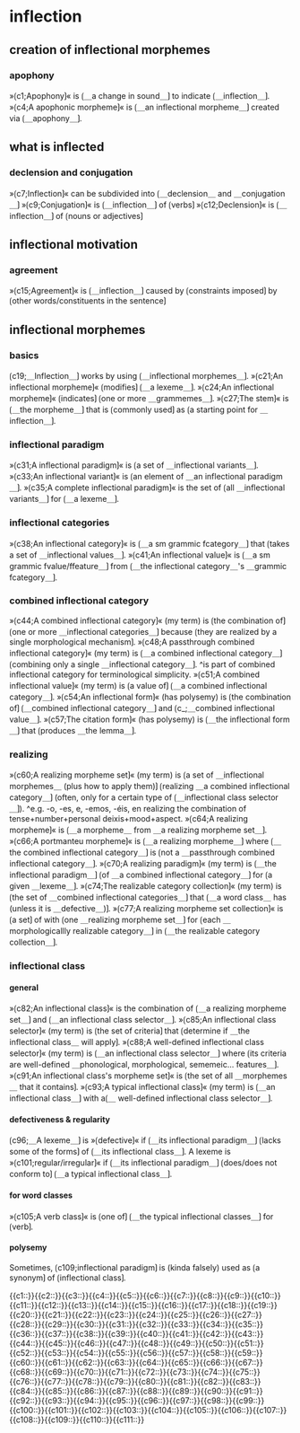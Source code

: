 # inflection

## creation of inflectional morphemes

### apophony

»⟮c1;Apophony⟯« is ⟮＿a change in sound＿⟯ to indicate ⟮＿inflection＿⟯.
»⟮c4;A apophonic morpheme⟯« is ⟮＿an inflectional morpheme＿⟯ created via ⟮＿apophony＿⟯.

## what is inflected

### declension and conjugation

»⟮c7;Inflection⟯« can be subdivided into ⟮＿declension＿ and ＿conjugation＿⟯
»⟮c9;Conjugation⟯« is ⟮＿inflection＿⟯ of ⟮verbs⟯
»⟮c12;Declension⟯« is ⟮＿inflection＿⟯ of ⟮nouns or adjectives⟯

## inflectional motivation

### agreement

»⟮c15;Agreement⟯« is ⟮＿inflection＿⟯ caused by ⟮constraints imposed⟯ by ⟮other words/constituents in the sentence⟯

## inflectional morphemes

### basics

⟮c19;＿Inflection＿⟯ works by using ⟮＿inflectional morphemes＿⟯.
»⟮c21;An inflectional morpheme⟯« ⟮modifies⟯ ⟮＿a lexeme＿⟯.
»⟮c24;An inflectional morpheme⟯« ⟮indicates⟯ ⟮one or more ＿grammemes＿⟯.
»⟮c27;The stem⟯« is ⟮＿the morpheme＿⟯ that is ⟮commonly used⟯ as ⟮a starting point for ＿inflection＿⟯.

### inflectional paradigm

»⟮c31;A inflectional paradigm⟯« is ⟮a set of ＿inflectional variants＿⟯.
»⟮c33;An inflectional variant⟯« is ⟮an element of ＿an inflectional paradigm＿⟯.
»⟮c35;A complete inflectional paradigm⟯« is the set of ⟮all ＿inflectional variants＿⟯ for ⟮＿a lexeme＿⟯.

### inflectional categories

»⟮c38;An inflectional category⟯« is ⟮＿a sm grammic fcategory＿⟯ that ⟮takes a set of ＿inflectional values＿⟯.
»⟮c41;An inflectional value⟯« is ⟮＿a sm grammic fvalue/ffeature＿⟯ from ⟮＿the inflectional category＿'s ＿grammic fcategory＿⟯.

### combined inflectional category

»⟮c44;A combined inflectional category⟯« (my term) is ⟮the combination of⟯ ⟮one or more ＿inflectional categories＿⟯ because ⟮they are realized by a single morphological mechanism⟯.
»⟮c48;A passthrough combined inflectional category⟯« (my term) is ⟮＿a combined inflectional category＿⟯ ⟮combining only a single ＿inflectional category＿⟯.
^is part of combined inflectional category for terminological simplicity.
»⟮c51;A combined inflectional value⟯« (my term) is ⟮a value of⟯ ⟮＿a combined inflectional category＿⟯.
»⟮c54;An inflectional form⟯« (has polysemy) is ⟮the combination of⟯ ⟮＿combined inflectional category＿⟯ and ⟮c_;＿combined inflectional value＿⟯.
»⟮c57;The citation form⟯« (has polysemy) is ⟮＿the inflectional form＿⟯ that ⟮produces ＿the lemma＿⟯.

### realizing

»⟮c60;A realizing morpheme set⟯« (my term) is ⟮a set of ＿inflectional morphemes＿ (plus how to apply them)⟯ ⟮realizing ＿a combined inflectional category＿⟯ (often, only for a certain type of ⟮＿inflectional class selector＿⟯).
^e.g. -o, -es, e, -emos, -éis, en realizing the combination of tense+number+personal deixis+mood+aspect.
»⟮c64;A realizing morpheme⟯« is ⟮＿a morpheme＿ from ＿a realizing morpheme set＿⟯.
»⟮c66;A portmanteu morpheme⟯« is ⟮＿a realizing morpheme＿⟯ where ⟮＿the combined inflectional category＿⟯ is ⟮not a ＿passthrough combined inflectional category＿⟯.
»⟮c70;A realizing paradigm⟯« (my term) is ⟮＿the inflectional paradigm＿⟯ ⟮of ＿a combined inflectional category＿⟯ for ⟮a given ＿lexeme＿⟯.
»⟮c74;The realizable category collection⟯« (my term) is ⟮the set of ＿combined inflectional categories＿⟯ that ⟮＿a word class＿ has (unless it is ＿defective＿)⟯.
»⟮c77;A realizing morpheme set collection⟯« is ⟮a set⟯ of with ⟮one ＿realizing morpheme set＿⟯ for ⟮each ＿morphologicallly realizable category＿⟯ in ⟮＿the realizable category collection＿⟯.

### inflectional class

#### general

»⟮c82;An inflectional class⟯« is the combination of ⟮＿a realizing morpheme set＿⟯ and ⟮＿an inflectional class selector＿⟯.
»⟮c85;An inflectional class selector⟯« (my term) is ⟮the set of criteria⟯ that ⟮determine if ＿the inflectional class＿ will apply⟯.
»⟮c88;A well-defined inflectional class selector⟯« (my term) is ⟮＿an inflectional class selector＿⟯ where ⟮its criteria are well-defined ＿phonological, morphological, sememeic... features＿⟯.
»⟮c91;An inflectional class's morpheme set⟯« is ⟮the set of all ＿morphemes＿ that it contains⟯.
»⟮c93;A typical inflectional class⟯« (my term) is ⟮＿an inflectional class＿⟯ with a⟮＿ well-defined inflectional class selector＿⟯.

#### defectiveness & regularity

⟮c96;＿A lexeme＿⟯ is »⟮defective⟯« if ⟮＿its inflectional paradigm＿⟯ ⟮lacks some of the forms⟯ of ⟮＿its inflectional class＿⟯.
A lexeme is »⟮c101;regular/irregular⟯« if ⟮＿its inflectional paradigm＿⟯ ⟮does/does not conform to⟯ ⟮＿a typical inflectional class＿⟯.

#### for word classes

»⟮c105;A verb class⟯« is ⟮one of⟯ ⟮＿the typical inflectional classes＿⟯ for ⟮verb⟯.

#### polysemy

Sometimes, ⟮c109;inflectional paradigm⟯ is (kinda falsely) used as ⟮a synonym⟯ of ⟮inflectional class⟯.

<span class='cloze-dump'>{{c1::}}{{c2::}}{{c3::}}{{c4::}}{{c5::}}{{c6::}}{{c7::}}{{c8::}}{{c9::}}{{c10::}}{{c11::}}{{c12::}}{{c13::}}{{c14::}}{{c15::}}{{c16::}}{{c17::}}{{c18::}}{{c19::}}{{c20::}}{{c21::}}{{c22::}}{{c23::}}{{c24::}}{{c25::}}{{c26::}}{{c27::}}{{c28::}}{{c29::}}{{c30::}}{{c31::}}{{c32::}}{{c33::}}{{c34::}}{{c35::}}{{c36::}}{{c37::}}{{c38::}}{{c39::}}{{c40::}}{{c41::}}{{c42::}}{{c43::}}{{c44::}}{{c45::}}{{c46::}}{{c47::}}{{c48::}}{{c49::}}{{c50::}}{{c51::}}{{c52::}}{{c53::}}{{c54::}}{{c55::}}{{c56::}}{{c57::}}{{c58::}}{{c59::}}{{c60::}}{{c61::}}{{c62::}}{{c63::}}{{c64::}}{{c65::}}{{c66::}}{{c67::}}{{c68::}}{{c69::}}{{c70::}}{{c71::}}{{c72::}}{{c73::}}{{c74::}}{{c75::}}{{c76::}}{{c77::}}{{c78::}}{{c79::}}{{c80::}}{{c81::}}{{c82::}}{{c83::}}{{c84::}}{{c85::}}{{c86::}}{{c87::}}{{c88::}}{{c89::}}{{c90::}}{{c91::}}{{c92::}}{{c93::}}{{c94::}}{{c95::}}{{c96::}}{{c97::}}{{c98::}}{{c99::}}{{c100::}}{{c101::}}{{c102::}}{{c103::}}{{c104::}}{{c105::}}{{c106::}}{{c107::}}{{c108::}}{{c109::}}{{c110::}}{{c111::}}</span>
